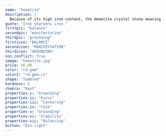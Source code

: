 ```yaml
---
name: "hematite"
description: |
  Because of its high iron content, the Hematite crystal stone meaning is associated with the ancient Greeks who used powdered Hematite to make a red pigment. Because of its intense blood-like shade when mixed with water, the Greeks named it 'haima,' the Latin word for blood. This mysterious stone with a silvery sheen is linked with the silver color ray, the shaded moonlight that mesmerizes with its bright and clear iridescence.
quote: "Iron sharpens iron."
firstpic: "balance"
secondpic: "manifestation"
thirdpic: "grounding"
firsticon: "BALANCE"
secondicon: "MANIFESTATION"
thirdicon: "GROUNDING"
non_conflict: true
image: "hematite.jpg"
price: $6.00
color: "rd-gem"
color2: "rd-gem-ii"
shape: "Tumbled"
hardness: 5
chakra: "Root"
properties-i: "Grounding"
properties-ii: "Focus"
properties-iii: "Centering"
properties-iv: "Calm"
properties-v: "Grounding"
properties-vi: "Stability"
properties-vii: "Balancing"
button: "btn-light"
---
```

